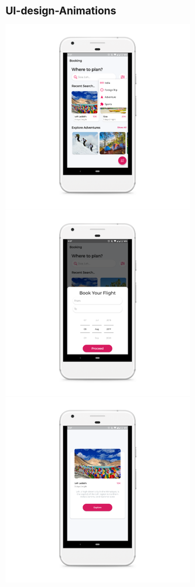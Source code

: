 # UI-design-Animations

![alt text](https://github.com/Gkjha/UI-design-Animations/blob/master/main.png)
![alt text](https://github.com/Gkjha/UI-design-Animations/blob/master/bottomsheet.png)
![alt text](https://github.com/Gkjha/UI-design-Animations/blob/master/transition.png)
